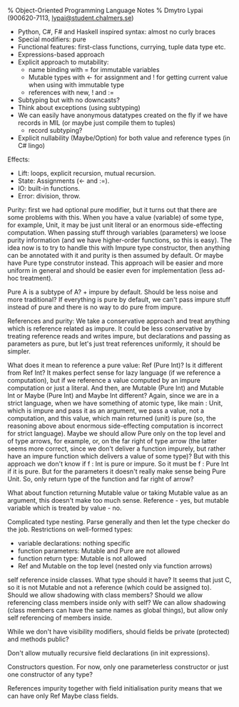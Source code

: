 % Object-Oriented Programming Language Notes
% Dmytro Lypai (900620-7113, lypai@student.chalmers.se)

* Python, C#, F# and Haskell inspired syntax: almost no curly braces
* Special modifiers: pure
* Functional features: first-class functions, currying, tuple data type etc.
* Expressions-based approach
* Explicit approach to mutability:
    + name binding with = for immutable variables
    + Mutable types with <- for assignment and ! for getting current value when using with immutable type
    + references with new, ! and :=
* Subtyping but with no downcasts?
* Think about exceptions (using subtyping)
* We can easily have anonymous datatypes created on the fly if we have records in MIL (or maybe just compile them to tuples)
    + record subtyping?
* Explicit nullability (Maybe/Option) for both value and reference types (in C# lingo)

Effects:

* Lift: loops, explicit recursion, mutual recursion.
* State: Assignments (<- and :=).
* IO: built-in functions.
* Error: division, throw.

Purity: first we had optional pure modifier, but it turns out that there are
some problems with this. When you have a value (variable) of some type, for
example, Unit, it may be just unit literal or an enormous side-effecting
computation. When passing stuff through variables (parameters) we loose purity
information (and we have higher-order functions, so this is easy). The idea now
is to try to handle this with Impure type constructor, then anything can be
annotated with it and purity is then assumed by default. Or maybe have Pure
type construtor instead. This approach will be easier and more uniform in
general and should be easier even for implementation (less ad-hoc treatment).

Pure A is a subtype of A? + impure by default. Should be less noise and more
traditional?
If everything is pure by default, we can't pass impure stuff instead of pure
and there is no way to do pure from impure.

References and purity: We take a conservative approach and treat anything which is
reference related as impure. It could be less conservative by treating
reference reads and writes impure, but declarations and passing as parameters
as pure, but let's just treat references uniformly, it should be simpler.

What does it mean to reference a pure value: Ref (Pure Int)? Is it different
from Ref Int? It makes perfect sense for lazy language (if we reference a
computation), but if we reference a value computed by an impure computation or
just a literal. And then, are Mutable (Pure Int) and Mutable Int or Maybe (Pure
Int) and Maybe Int different? Again, since we are in a strict language, when we
have something of atomic type, like main : Unit, which is impure and pass it as
an argument, we pass a value, not a computation, and this value, which main
returned (unit) is pure (so, the reasoning above about enormous side-effecting
computation is incorrect for strict language). Maybe we should allow Pure only
on the top level and of type arrows, for example, or, on the far right of type
arrow (the latter seems more correct, since we don't deliver a function
impurely, but rather have an impure function which delivers a value of some
type)? But with this approach we don't know if f : Int is pure or impure. So it
must be f : Pure Int if it is pure. But for the parameters it doesn't really
make sense being Pure Unit. So, only return type of the function and far right
of arrow?

What about function returning Mutable value or taking Mutable value as an
argument, this doesn't make too much sense.  Reference - yes, but mutable
variable which is treated by value - no.

Complicated type nesting. Parse generally and then let the type checker do the job.
Restrictions on well-formed types:
* variable declarations: nothing specific
* function parameters: Mutable and Pure are not allowed
* function return type: Mutable is not allowed
* Ref and Mutable on the top level (nested only via function arrows)

self reference inside classes. What type should it have? It seems that just
C, so it is not Mutable and not a reference (which could be assigned to).
Should we allow shadowing with class members? Should we allow referencing
class members inside only with self? We can allow shadowing (class members
can have the same names as global things), but allow only self referencing
of members inside.

While we don't have visibility modifiers, should fields be private
(protected) and methods public?

Don't allow mutually recursive field declarations (in init expressions).

Constructors question. For now, only one parameterless constructor or just one
constructor of any type?

References impurity together with field initialisation purity means that we can
have only Ref Maybe class fields.


